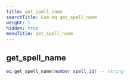 ```yaml
---
title: get_spell_name
searchTitle: Lua eq get_spell_name
weight: 1
hidden: true
menuTitle: get_spell_name
---
```

## get_spell_name
```lua
eq.get_spell_name(number spell_id) -- string
```